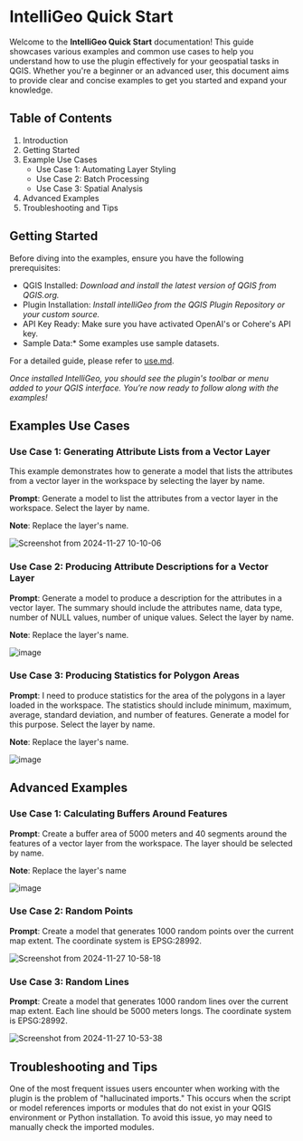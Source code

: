 # IntelliGeo Quick Start

Welcome to the **IntelliGeo Quick Start** documentation! This guide showcases various examples and common use cases to help you understand how to use the plugin effectively for your geospatial tasks in QGIS. Whether you're a beginner or an advanced user, this document aims to provide clear and concise examples to get you started and expand your knowledge.

## Table of Contents

1. Introduction
2. Getting Started
3. Example Use Cases
   - Use Case 1: Automating Layer Styling
   - Use Case 2: Batch Processing
   - Use Case 3: Spatial Analysis
4. Advanced Examples
5. Troubleshooting and Tips



## Getting Started

Before diving into the examples, ensure you have the following prerequisites:
- QGIS Installed: *Download and install the latest version of QGIS from QGIS.org.*
- Plugin Installation: *Install intelliGeo from the QGIS Plugin Repository or your custom source.*
- API Key Ready: Make sure you have activated OpenAI's or Cohere's API key.
- Sample Data:* Some examples use sample datasets.

For a detailed guide, please refer to [use.md](https://github.com/MahdiFarnaghi/intelli_geo/blob/main/docs/use.md).

*Once installed IntelliGeo, you should see the plugin's toolbar or menu added to your QGIS interface. You’re now ready to follow along with the examples!*



## Examples Use Cases

### Use Case 1: Generating Attribute Lists from a Vector Layer

This example demonstrates how to generate a model that lists the attributes from a vector layer in the workspace by selecting the layer by name.

**Prompt**: Generate a model to list the attributes from a vector layer in the workspace. Select the layer by name.

**Note**: Replace the layer's name.

![Screenshot from 2024-11-27 10-10-06](https://github.com/user-attachments/assets/735a097d-605b-4b7e-a9f4-49ae3a040c3e)


### Use Case 2: Producing Attribute Descriptions for a Vector Layer

**Prompt**: Generate a model to produce a description for the attributes in a vector layer. The summary should include the attributes name, data type, number of NULL values, number of unique values. Select the layer by name.

**Note**: Replace the layer's name.

![image](https://github.com/user-attachments/assets/bd0a69ff-c009-44c7-b085-28c30e1610ba)


### Use Case 3: Producing Statistics for Polygon Areas

**Prompt**: I need to produce statistics for the area of the polygons in a layer loaded in the workspace. The statistics should include minimum, maximum, average, standard deviation, and number of features. Generate a model for this purpose. Select the layer by name.

**Note**: Replace the layer's name.

![image](https://github.com/user-attachments/assets/ec65ef6b-106b-4ac7-a550-abed189ddd3a)



## Advanced Examples

### Use Case 1: Calculating Buffers Around Features

**Prompt**: Create a buffer area of 5000 meters and 40 segments around the features of a vector layer from the workspace. The layer should be selected by name.

**Note**: Replace the layer's name

![image](https://github.com/user-attachments/assets/d4927870-2057-4588-bc2d-9465a89e4450)


### Use Case 2: Random Points

**Prompt**: Create a model that generates 1000 random points over the current map extent. The coordinate system is EPSG:28992.

![Screenshot from 2024-11-27 10-58-18](https://github.com/user-attachments/assets/8d972a92-73b5-4a25-9a2a-459e57eec87d)


### Use Case 3: Random Lines

**Prompt**: Create a model that generates 1000 random lines over the current map extent. Each line should be 5000 meters longs. The coordinate system is EPSG:28992. 

![Screenshot from 2024-11-27 10-53-38](https://github.com/user-attachments/assets/d421b88a-00bc-403d-9870-4f205d556f17)



## Troubleshooting and Tips

One of the most frequent issues users encounter when working with the plugin is the problem of "hallucinated imports." This occurs when the script or model references imports or modules that do not exist in your QGIS environment or Python installation. To avoid this issue, yo may need to manually check the imported modules.



